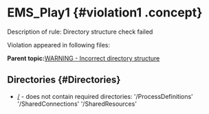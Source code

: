 # EMS\_Play1 {#violation1 .concept}

Description of rule: Directory structure check failed

Violation appeared in following files:

**Parent topic:**[WARNING - Incorrect directory structure](../../../qa/rules/WARNING_-_Incorrect_directory_structure.md)

## Directories {#Directories}

-   [/](../../../projects/EMS_Play1/EMS_Play1.md) - does not contain required directories: '/ProcessDefinitions' '/SharedConnections' '/SharedResources'

